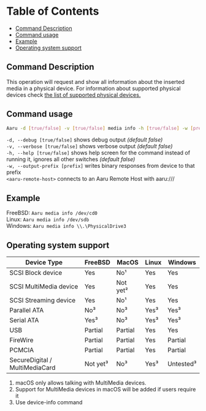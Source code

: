 # Table of Contents

- [Command Description](#command-description)
- [Command usage](#command-usage)
- [Example](#example)
- [Operating system support](#operating-system-support)

## Command Description

This operation will request and show all information about the inserted media in a physical device. For information
about supported physical devices
check [the list of supported physical devices.](../faq/supported-devices.md)

## Command usage

```bash
Aaru -d [true/false] -v [true/false] media info -h [true/false] -w [prefix] <device-path/aaru-remote-host>
```

`-d, --debug [true/false]` shows debug output *(default false)*                            
`-v, --verbose [true/false]` shows verbose output *(default false)*                           
`-h, --help [true/false]` shows help screen for the command instead of running it, ignores all other switches *(default
false)*           
`-w, --output-prefix [prefix]` writes binary responses from device to that prefix       
`<aaru-remote-host>` connects to an Aaru Remote Host with aaru:///

## Example

FreeBSD: `Aaru media info /dev/cd0`   
Linux: `Aaru media info /dev/sdb`    
Windows: `Aaru media info \\.\PhysicalDrive3`

## Operating system support

| Device Type  | FreeBSD  | MacOS  | Linux  | Windows  |
|--------------|----------|--------|--------|----------|
| SCSI Block device  | Yes  | No¹  | Yes  | Yes  |
| SCSI MultiMedia device  | Yes  | Not yet² | Yes  | Yes  |
| SCSI Streaming device  | Yes  | No¹  | Yes  | Yes  |
| Parallel ATA  | No³ | No³  | Yes³  | Yes³  |
| Serial ATA  | Yes³  | No³  | Yes³  | Yes³  |
| USB  | Partial | Partial | Yes  | Yes  |
| FireWire  | Partial | Partial | Yes  | Partial |
| PCMCIA  | Partial | Partial | Yes  | Partial |
| SecureDigital / MultiMediaCard  | Not yet³ | No³  | Yes³  | Untested³ |

1. macOS only allows talking with MultiMedia devices.
2. Support for MultiMedia devices in macOS will be added if users require it
3. Use device-info command